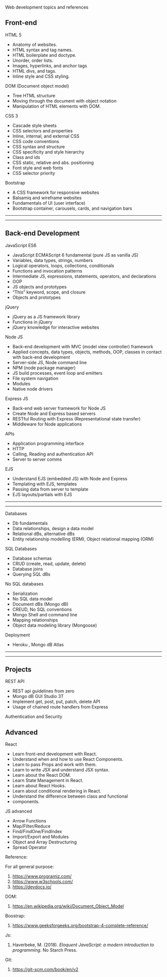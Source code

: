 ﻿Web development topics and references
 
Front-end
---
HTML 5

- Anatomy of websites.
- HTML syntax and tag names.
- HTML boilerplate and doctype.
- Unorder, order lists.
- Images, hyperlinks, and anchor tags
- HTML divs, and tags.
- Inline style and CSS styling.

DOM (Document object model)

- Tree HTML structure
- Moving through the document with object notation
- Manipulation of HTML elements with DOM.

CSS 3

- Cascade style sheets
- CSS selectors and properties
- Inline, internal, and external CSS
- CSS code conventions
- CSS syntax and structure
- CSS specificity and style hierarchy
- Class and ids
- CSS static, relative and abs. positioning
- Font style and web fonts
- CSS selector priority

Bootstrap 

- A CSS framework for responsive websites
- Balsamiq and wireframe websites
- Fundamentals of UI (user interface) 
- Bootstrap container, carousels, cards, and navigation bars

---
---

Back-end Development
---
JavaScript ES6
- JavaScript ECMAScript 6 fundamental (pure JS as vanilla JS)
- Variables, data types, strings, numbers
- Logical operators, loops, collections, conditionals
- Functions and invocation patterns
- Intermediate JS, expressions, statements, operators, and declarations
- OOP
- JS objects and prototypes
- “This” keyword, scope, and closure
- Objects and prototypes

jQuery
- jQuery as a JS framework library
- Functions in jQuery
- jQuery knowledge for interactive websites

Node JS
- Back-end development with MVC (model view controller) framework
- Applied concepts, data types, objects, methods, OOP, classes in contact with back-end development
- Server-side JS, Node command line
- NPM (node package manager)
- JS build processes, event loop and emitters
- File system navigation
- Modules
- Native node drivers

Express JS
- Back-end web server framework for Node JS
- Create Node and Express based servers
- RESTful Routing with Express (Representational state transfer)
- Middleware for Node applications

APIs
- Application programming interface
- HTTP
- Calling, Reading and authentication API
- Server to server comms

EJS
- Understand EJS (embedded JS) with Node and Express
- Templating with EJS, templates
- Passing data from server to template
- EJS layouts/partials with EJS

---
---

Databases
- Db fundamentals
- Data relationships, design a data model
- Relational dBs, alternative dBs
- Entity relationship modelling (ERM), Object relational mapping (ORM)

SQL Databases
- Database schemas
- CRUD (create, read, update, delete)
- Database joins
- Querying SQL dBs

No SQL databases
- Serialization
- No SQL data model
- Document dBs (Mongo dB)
- CREUD, No SQL conventions
- Mongo Shell and command line
- Mapping relationships
- Object data modeling library (Mongoose)

Deployment
- Heroku , Mongo dB Atlas

---
---

Projects
--- 
REST API
- REST api guidelines from zero
- Mongo dB GUI Studio 3T
- Implement get, post, put, patch, delete API
- Usage of chained route handlers from Express

Authentication and Security

Advanced
---
React
- Learn front-end development with React.
- Understand when and how to use React Components.
- Learn to pass Props and work with them.
- Learn to write JSX and understand JSX syntax.
- Learn about the React DOM.
- Learn State Management in React.
- Learn about React Hooks.
- Learn about conditional rendering in React.
- Understand the difference between class and functional
- components.

JS advanced
- Arrow Functions
- Map/Filter/Reduce
- Find/FindOne/FindIndex
- Import/Export and Modules
- Object and Array Destructuring
- Spread Operator

Reference: 

For all general purpose:
1. <https://www.programiz.com/>
1. <https://www.w3schools.com/> 
1. <https://devdocs.io/>

DOM:

1. <https://en.wikipedia.org/wiki/Document_Object_Model>

Boostrap:
1. <https://www.geeksforgeeks.org/bootstrap-4-complete-reference/>

Js: 
1. Haverbeke, M. (2018). *Eloquent JavaScript: a modern introduction to programming*. No Starch Press.

Git: 
1. https://git-scm.com/book/en/v2







